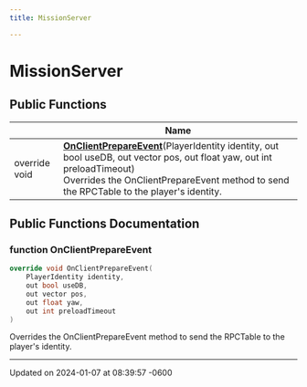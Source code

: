 ```yaml
---
title: MissionServer

---
```


# MissionServer





## Public Functions

|                | Name           |
| -------------- | -------------- |
| override void | **[OnClientPrepareEvent](class_mission_server.md#function-onclientprepareevent)**(PlayerIdentity identity, out bool useDB, out vector pos, out float yaw, out int preloadTimeout)<br>Overrides the OnClientPrepareEvent method to send the RPCTable to the player's identity.  |

## Public Functions Documentation

### function OnClientPrepareEvent

```cpp
override void OnClientPrepareEvent(
    PlayerIdentity identity,
    out bool useDB,
    out vector pos,
    out float yaw,
    out int preloadTimeout
)
```

Overrides the OnClientPrepareEvent method to send the RPCTable to the player's identity. 

-------------------------------

Updated on 2024-01-07 at 08:39:57 -0600
